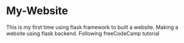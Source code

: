 # My-Website
This is my first time using flask framework to built a website.
Making a website using flask backend. Following freeCodeCamp tutorial
